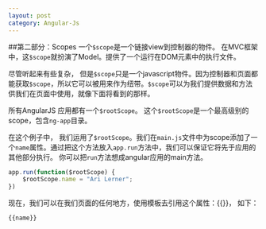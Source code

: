 ```yaml
---
layout: post
category: Angular-Js
---
```

##第二部分：Scopes
一个`$scope`是一个链接view到控制器的物件。 在MVC框架中，这`$scope`就扮演了Model。提供了一个运行在DOM元素中的执行文件。

尽管听起来有些复杂， 但是`$scope`只是一个javascript物件。因为控制器和页面都能获取`$scope`，所以它可以被用来作为纽带。`$scope`可以为我们提供数据和方法供我们在页面中使用，就像下面将看到的那样。

所有AngularJS 应用都有一个`$rootScope`。 这个`$rootScope`是一个最高级别的scope，包含`ng-app`目录。

在这个例子中， 我们运用了`$rootScope`。我们在`main.js`文件中为scope添加了一个`name`属性。通过把这个方法放入`app.run`方法中，我们可以保证它将先于应用的其他部分执行。 你可以把`run`方法想成angular应用的main方法。

```javascript
app.run(function($rootScope) {
	$rootScope.name = "Ari Lerner";
})
```
现在，我们可以在我们页面的任何地方，使用模板去引用这个属性：{{}}， 如下：

```javascript
{{name}}
```
###